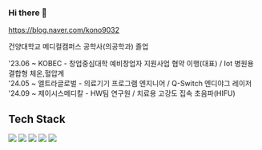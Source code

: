 ### Hi there 👋

https://blog.naver.com/kono9032

건양대학교 메디컬캠퍼스 공학사(의공학과) 졸업

'23.06 ~ KOBEC - 창업중심대학 예비창업자 지원사업 협약 이행(대표) / Iot 병원용 결합형 체온,혈압계 <br>
'24.05 ~ 엘트라글로벌 - 의료기기 프로그램 엔지니어 / Q-Switch 엔디야그 레이저<br>
'24.09 ~ 제이시스메디칼 - HW팀 연구원 / 치료용 고강도 집속 초음파(HIFU)<br>


## Tech Stack
<img src="https://img.shields.io/badge/Arduino-00878F?style=for-the-badge&logo=Arduino&logoColor=white"> <img src="https://img.shields.io/badge/raspberrypi-A22846?style=for-the-badge&logo=raspberrypi&logoColor=white">
<img src="https://img.shields.io/badge/c-A8B9CC?style=for-the-badge&logo=c&logoColor=white"> <img src="https://img.shields.io/badge/python-3776AB?style=for-the-badge&logo=python&logoColor=white">
<img src="https://img.shields.io/badge/linux-FCC624?style=for-the-badge&logo=linux&logoColor=white">
